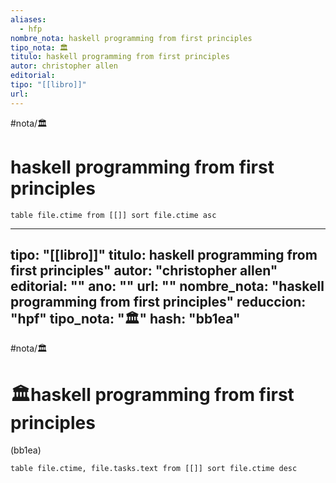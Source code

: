 ```yaml
---
aliases:
  - hfp
nombre_nota: haskell programming from first principles
tipo_nota: 🏛️
titulo: haskell programming from first principles
autor: christopher allen
editorial: 
tipo: "[[libro]]"
url:
---
```


#nota/🏛️

# haskell programming from first principles 

```dataview
table file.ctime from [[]] sort file.ctime asc
```


---
tipo: "[[libro]]"
titulo: haskell programming from first principles"
autor: "christopher allen"
editorial: ""
ano: ""
url: ""
nombre_nota: "haskell programming from first principles"
reduccion: "hpf"
tipo_nota: "🏛️"
hash: "bb1ea"
---


#nota/🏛️

# 🏛️haskell programming from first principles
<div class="hash">(bb1ea)</div>

```dataview
table file.ctime, file.tasks.text from [[]] sort file.ctime desc

```















